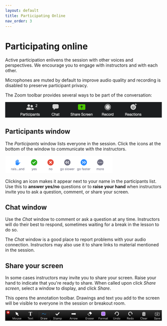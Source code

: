 ```yaml
---
layout: default
title: Participating Online
nav_order: 3
---
```

# Participating online
Active participation enlivens the session with other voices and perspectives. We encourage you to engage with instructors and with each other.    

Microphones are muted by default to improve audio quality and recording is disabled to preserve participant privacy.    

The Zoom toolbar provides several ways to be part of the conversation:

![Zoom Toolbar](img/zoom_toolbar.png)

## Participants window
The _Participants_ window lists everyone in the session. Click the icons at the bottom of the window to communicate with the instructors.

![Menu at bottom of participants window](img/participants_window_menu.png)

Clicking an icon makes it appear next to your name in the participants list. Use this to **answer yes/no** questions or to **raise your hand** when instructors invite you to ask a question, comment, or share your screen.

## Chat window
Use the _Chat_ window to comment or ask a question at any time. Instructors will do their best to respond, sometimes waiting for a break in the lesson to do so.

The _Chat_ window is a good place to report problems with your audio connection. Instructors may also use it to share links to material mentioned in the session.

## Share your screen
In some cases instructors may invite you to share your screen. Raise your hand to indicate that you're ready to share. When called upon click _Share screen_, select a window to display, and click _Share_.

This opens the annotation toolbar. Drawings and text you add to the screen will be visible to everyone in the session or breakout room.

![The annotation toolbar](img/annotate_toolbar.png)
